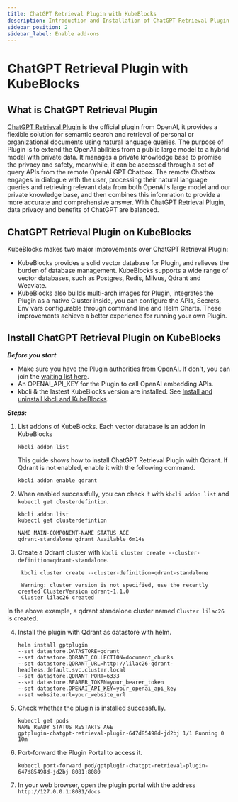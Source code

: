 ```yaml
---
title: ChatGPT Retrieval Plugin with KubeBlocks
description: Introduction and Installation of ChatGPT Retrieval Plugin on KubeBlocks
sidebar_position: 2
sidebar_label: Enable add-ons
---
```


# ChatGPT Retrieval Plugin with KubeBlocks
## What is ChatGPT Retrieval Plugin
[ChatGPT Retrieval Plugin](https://github.com/openai/chatgpt-retrieval-plugin) is the official plugin from OpenAI, it provides a flexible solution for semantic search and retrieval of personal or organizational documents using natural language queries. 
The purpose of Plugin is to extend the OpenAI abilities from a public large model to a hybrid model with private data. It manages a private knowledge base to promise the privacy and safety, meanwhile, it can be accessed through a set of query APIs from the remote OpenAI GPT Chatbox. 
The remote Chatbox engages in dialogue with the user, processing their natural language queries and retrieving relevant data from both OpenAI's large model and our private knowledge base, and then combines this information to provide a more accurate and comprehensive answer. 
With ChatGPT Retrieval Plugin, data privacy and benefits of ChatGPT are balanced.

## ChatGPT Retrieval Plugin on KubeBlocks
KubeBlocks makes two major improvements over ChatGPT Retrieval Plugin: 
- KubeBlocks provides a solid vector database for Plugin, and relieves the burden of database management. KubeBlocks supports a wide range of vector databases, such as Postgres, Redis, Milvus, Qdrant and Weaviate.  
- KubeBlocks also builds multi-arch images for Plugin, integrates the Plugin as a native Cluster inside, you can configure the APIs, Secrets, Env vars configurable through command line and Helm Charts.
These improvements achieve a better experience for running your own Plugin.

## Install ChatGPT Retrieval Plugin on KubeBlocks

***Before you start***
- Make sure you have the Plugin authorities from OpenAI. If don't, you can join the [waiting list here](https://openai.com/waitlist/plugins). 
- An OPENAI_API_KEY for the Plugin to call OpenAI embedding APIs. 
- kbcli & the lastest KubeBlocks version are installed. See [Install and uninstall kbcli and KubeBlocks](installation/install-and-uninstall-kbcli-and-kubeblocks.md).


***Steps:***
1. List addons of KubeBlocks. Each vector database is an addon in KubeBlocks
   ```shell
   kbcli addon list 
   ```
    This guide shows how to install ChatGPT Retrieval Plugin with Qdrant. If Qdrant is not enabled, enable it with the following command.
   
    ```shell
    kbcli addon enable qdrant 
    ```
2. When enabled successfully, you can check it with ```kbcli addon list``` and ```kubectl get clusterdefintion```.
   ```shell
   kbcli addon list 
   kubectl get clusterdefintion

   NAME MAIN-COMPONENT-NAME STATUS AGE
   qdrant-standalone qdrant Available 6m14s
   ```
3. Create a Qdrant cluster with ```kbcli cluster create --cluster-definition=qdrant-standalone```.
   ```shell
    kbcli cluster create --cluster-definition=qdrant-standalone

    Warning: cluster version is not specified, use the recently created ClusterVersion qdrant-1.1.0
    Cluster lilac26 created
     ```
In the above example, a qdrant standalone cluster named ```Cluster lilac26``` is created.

4. Install the plugin with Qdrant as datastore with helm.

   ```shell
   helm install gptplugin 
   --set datastore.DATASTORE=qdrant 
   --set datastore.QDRANT_COLLECTION=document_chunks
   --set datastore.QDRANT_URL=http://lilac26-qdrant-headless.default.svc.cluster.local 
   --set datastore.QDRANT_PORT=6333 
   --set datastore.BEARER_TOKEN=your_bearer_token
   --set datastore.OPENAI_API_KEY=your_openai_api_key 
   --set website.url=your_website_url
   ```
5. Check whether the plugin is installed successfully.
   ```
   kubectl get pods
   NAME READY STATUS RESTARTS AGE
   gptplugin-chatgpt-retrieval-plugin-647d85498d-jd2bj 1/1 Running 0 10m
   ```

5. Port-forward the Plugin Portal to access it.
   ```shell
   kubectl port-forward pod/gptplugin-chatgpt-retrieval-plugin-647d85498d-jd2bj 8081:8080
   ```
6. In your web browser, open the plugin portal with the address ```http://127.0.0.1:8081/docs```


